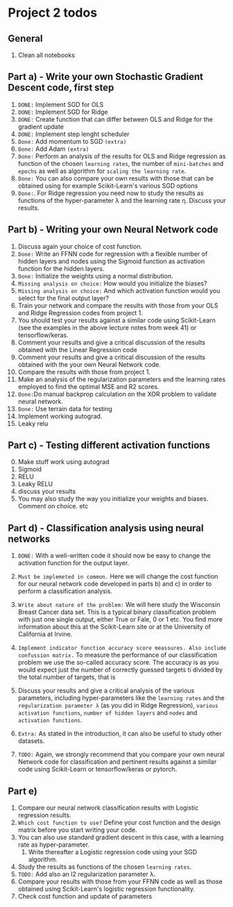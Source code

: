 # Project 2 todos

## General
1. Clean all notebooks 
## Part a) - Write your own Stochastic Gradient Descent code, first step
1. ```DONE:``` Implement SGD for OLS <br>
2. ```DONE:``` Implement SGD for Ridge <br>
3. ```DONE:``` Create function that can differ between OLS and Ridge for the gradient update <br>
4. ```DONE:``` Implement step lenght scheduler <br>
5. ```Done:``` Add momentum to SGD ```(extra)``` <br>
6. ```Done:``` Add Adam ```(extra)``` <br>
7. ```Done:``` Perform an analysis of the results for OLS and Ridge regression as function of the chosen ```learning rates```, the number of ```mini-batches``` and ```epochs``` as well as algorithm for ```scaling the learning rate```. <br> 
8. ```Done:``` You can also compare your own results with those that can be obtained using for example Scikit-Learn's various SGD options <br>
9. ```Done:```. For Ridge regression you need now to study the results as functions of the hyper-parameter λ and the learning rate η. Discuss your results.


## Part b) - Writing your own Neural Network code
1. Discuss again your choice of cost function.
2. ```Done:``` Write an FFNN code for regression with a flexible number of hidden layers and nodes using the Sigmoid function as activation function for the hidden layers. 
3. ```Done:``` Initialize the weights using a normal distribution. 
4. ```Missing analysis on choice:``` How would you initialize the biases? 
5. ```Missing analysis on choice:``` And which activation function would you select for the final output layer?
6. Train your network and compare the results with those from your OLS and Ridge Regression codes from project 1.
7. You should test your results against a similar code using Scikit-Learn (see the examples in the above lecture notes from week 41) or tensorflow/keras.
8. Comment your results and give a critical discussion of the results obtained with the Linear Regression code 
9. Comment your results and give a critical discussion of the results obtained with the your own Neural Network code.
10. Compare the results with those from project 1. 
11. Make an analysis of the regularization parameters and the learning rates employed to find the optimal MSE and R2 scores.
12. ```Done:```Do manual backprop calculation on the XOR problem to validate neural network. 
13. ```Done:``` Use terrain data for testing
14. Implement working autograd.
15. Leaky relu


## Part c) - Testing different activation functions
0. Make stuff work using autograd
1. Sigmoid
2. RELU
3. Leaky RELU
4. discuss your results
5. You may also study the way you initialize your weights and biases. Comment on choice. etc


## Part d) - Classification analysis using neural networks
1. ```DONE:``` With a well-written code it should now be easy to change the activation function for the output layer.
2. ```Must be implemeted in common.``` Here we will change the cost function for our neural network code developed in parts b) and c) in order to perform a classification analysis.
3. ```Write about nature of the problem:``` We will here study the Wisconsin Breast Cancer data set. This is a typical binary classification problem with just one single output, either True or Fale, 0 or 1 etc. You find more information about this at the Scikit-Learn site or at the University of California at Irvine.
4. ```Implement indicator function accuracy score meassures. Also include confussion matrix.``` To measure the performance of our classification problem we use the so-called accuracy score. The accuracy is as you would expect just the number of correctly guessed targets ti divided by the total number of targets, that is 


5. Discuss your results and give a critical analysis of the various parameters, including hyper-parameters like the ```learning rates``` and the ```regularization parameter λ``` (as you did in Ridge Regression), ```various activation functions```, ```number of hidden layers``` and ```nodes``` and ```activation functions```.

6. ```Extra:``` As stated in the introduction, it can also be useful to study other datasets.

7. ```TODO:``` Again, we strongly recommend that you compare your own neural Network code for classification and pertinent results against a similar code using Scikit-Learn or tensorflow/keras or pytorch.



## Part e)
1. Compare our neural network classification results with Logistic regression results. 
2. ```Which cost function to use?``` Define your cost function and the design matrix before you start writing your code. 
3. You can also use standard gradient descent in this case, with a learning rate as hyper-parameter. 
    1. Write thereafter a Logistic regression code using your SGD algorithm. 
5. Study the results as functions of the chosen ```learning rates```. 
6. ```TODO:``` Add also an l2 regularization parameter λ. 
7. Compare your results with those from your FFNN code as well as those obtained using Scikit-Learn's logistic regression functionality.
8. Check cost function and update of parameters